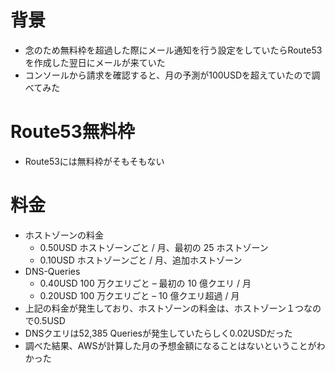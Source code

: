 # 背景
 - 念のため無料枠を超過した際にメール通知を行う設定をしていたらRoute53を作成した翌日にメールが来ていた
 - コンソールから請求を確認すると、月の予測が100USDを超えていたので調べてみた

# Route53無料枠
 - Route53には無料枠がそもそもない

# 料金
 - ホストゾーンの料金
   - 0.50USD ホストゾーンごと / 月、最初の 25 ホストゾーン
   - 0.10USD ホストゾーンごと / 月、追加ホストゾーン
 - DNS-Queries
   - 0.40USD 100 万クエリごと – 最初の 10 億クエリ / 月
   - 0.20USD 100 万クエリごと – 10 億クエリ超過 / 月
 - 上記の料金が発生しており、ホストゾーンの料金は、ホストゾーン１つなので0.5USD
 - DNSクエリは52,385 Queriesが発生していたらしく0.02USDだった
 - 調べた結果、AWSが計算した月の予想金額になることはないということがわかった

